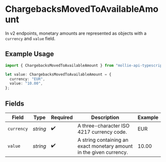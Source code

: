 # ChargebacksMovedToAvailableAmount

In v2 endpoints, monetary amounts are represented as objects with a `currency` and `value` field.

## Example Usage

```typescript
import { ChargebacksMovedToAvailableAmount } from "mollie-api-typescript/models/operations";

let value: ChargebacksMovedToAvailableAmount = {
  currency: "EUR",
  value: "10.00",
};
```

## Fields

| Field                                                               | Type                                                                | Required                                                            | Description                                                         | Example                                                             |
| ------------------------------------------------------------------- | ------------------------------------------------------------------- | ------------------------------------------------------------------- | ------------------------------------------------------------------- | ------------------------------------------------------------------- |
| `currency`                                                          | *string*                                                            | :heavy_check_mark:                                                  | A three-character ISO 4217 currency code.                           | EUR                                                                 |
| `value`                                                             | *string*                                                            | :heavy_check_mark:                                                  | A string containing an exact monetary amount in the given currency. | 10.00                                                               |